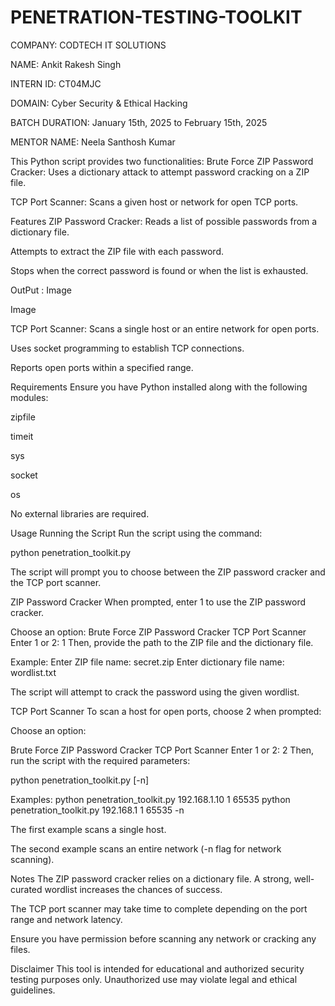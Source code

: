 # PENETRATION-TESTING-TOOLKIT

COMPANY: CODTECH IT SOLUTIONS

NAME: Ankit Rakesh Singh

INTERN ID: CT04MJC

DOMAIN: Cyber Security & Ethical Hacking

BATCH DURATION: January 15th, 2025 to February 15th, 2025

MENTOR NAME: Neela Santhosh Kumar


This Python script provides two functionalities:
Brute Force ZIP Password Cracker: Uses a dictionary attack to attempt password cracking on a ZIP file.

TCP Port Scanner: Scans a given host or network for open TCP ports.

Features
ZIP Password Cracker: Reads a list of possible passwords from a dictionary file.

Attempts to extract the ZIP file with each password.

Stops when the correct password is found or when the list is exhausted.

OutPut :
Image

Image

TCP Port Scanner:
Scans a single host or an entire network for open ports.

Uses socket programming to establish TCP connections.

Reports open ports within a specified range.

Requirements
Ensure you have Python installed along with the following modules:

zipfile

timeit

sys

socket

os

No external libraries are required.

Usage
Running the Script
Run the script using the command:

python penetration_toolkit.py

The script will prompt you to choose between the ZIP password cracker and the TCP port scanner.

ZIP Password Cracker
When prompted, enter 1 to use the ZIP password cracker.

Choose an option:
Brute Force ZIP Password Cracker
TCP Port Scanner Enter 1 or 2: 1
Then, provide the path to the ZIP file and the dictionary file.

Example:
Enter ZIP file name: secret.zip Enter dictionary file name: wordlist.txt

The script will attempt to crack the password using the given wordlist.

TCP Port Scanner
To scan a host for open ports, choose 2 when prompted:

Choose an option:

Brute Force ZIP Password Cracker
TCP Port Scanner Enter 1 or 2: 2
Then, run the script with the required parameters:

python penetration_toolkit.py [-n]

Examples:
python penetration_toolkit.py 192.168.1.10 1 65535 python penetration_toolkit.py 192.168.1 1 65535 -n

The first example scans a single host.

The second example scans an entire network (-n flag for network scanning).

Notes
The ZIP password cracker relies on a dictionary file. A strong, well-curated wordlist increases the chances of success.

The TCP port scanner may take time to complete depending on the port range and network latency.

Ensure you have permission before scanning any network or cracking any files.

Disclaimer
This tool is intended for educational and authorized security testing purposes only. Unauthorized use may violate legal and ethical guidelines.
